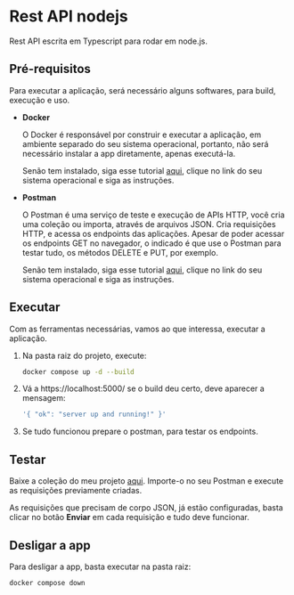 # Rest API nodejs

Rest API escrita em Typescript para rodar em node.js.

## Pré-requisitos

Para executar a aplicação, será necessário alguns softwares, para build, execução e uso.

* **Docker**

    O Docker é responsável por construir e executar a aplicação, em ambiente separado do seu sistema operacional, portanto, não será necessário instalar a app diretamente, apenas executá-la.

    Senão tem instalado, siga esse tutorial [aqui](https://docs.docker.com/desktop/), clique no link do seu sistema operacional e siga as instruções.

* **Postman**

    O Postman é uma serviço de teste e execução de APIs HTTP, você cria uma coleção ou importa, através de arquivos JSON. Cria requisições HTTP, e acessa os endpoints das aplicações. Apesar de poder acessar os endpoints GET no navegador, o indicado é que use o Postman para testar tudo, os métodos DELETE e PUT, por exemplo.

    Senão tem instalado, siga esse tutorial [aqui](https://www.postman.com/downloads/), clique no link do seu sistema operacional e siga as instruções.


## Executar

Com as ferramentas necessárias, vamos ao que interessa, executar a aplicação.

1. Na pasta raiz do projeto, execute:
    ```bash
    docker compose up -d --build
    ```

2. Vá a https://localhost:5000/ se o build deu certo, deve aparecer a mensagem: 
    ```bash
    '{ "ok": "server up and running!" }'
    ```

3. Se tudo funcionou prepare o postman, para testar os endpoints.

## Testar

Baixe a coleção do meu projeto [aqui](./assets/User%20API.postman_collection.json). Importe-o no seu Postman e execute as requisições previamente criadas.

As requisições que precisam de corpo JSON, já estão configuradas, basta clicar no botão **Enviar** em cada requisição e tudo deve funcionar.

## Desligar a app

Para desligar a app, basta executar na pasta raiz:
```bash
docker compose down
```